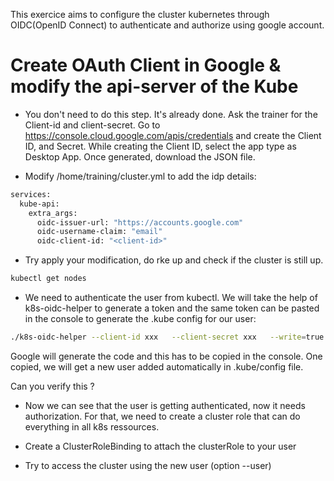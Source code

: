 This exercice aims to  configure the cluster kubernetes through OIDC(OpenID Connect) to authenticate and authorize using google account.

# Create OAuth Client in Google & modify the api-server of the Kube

 - You don't need to do this step. It's already done. Ask the trainer for the Client-id and client-secret.
 Go to https://console.cloud.google.com/apis/credentials and create the Client ID, and Secret. While creating the Client ID, select the app type as Desktop App. Once generated, download the JSON file.

- Modify /home/training/cluster.yml to add the idp details:

```sh
services:
  kube-api:
    extra_args:
      oidc-issuer-url: "https://accounts.google.com"
      oidc-username-claim: "email"
      oidc-client-id: "<client-id>"
```

- Try apply your modification, do rke up and check if the cluster is still up.

```sh
kubectl get nodes
```

- We need to authenticate the user from kubectl. We will take the help of k8s-oidc-helper to generate a token and the same token can be pasted in the console to generate the .kube config for our user:

```sh
./k8s-oidc-helper --client-id xxx   --client-secret xxx   --write=true
```

Google will generate the code and this has to be copied in the console.
One copied, we will get a new user added automatically in .kube/config file. 

Can you verify this ?

- Now we can see that the user is getting authenticated, now it needs authorization. For that, we need to create a cluster role that can do everything in all k8s ressources.

- Create a ClusterRoleBinding to attach the clusterRole to your user
- Try to access the cluster using the new user (option --user)